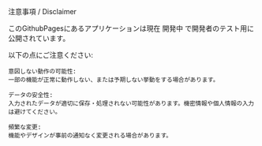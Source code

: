 注意事項 / Disclaimer

このGithubPagesにあるアプリケーションは現在 開発中 で開発者のテスト用に公開されています。

以下の点にご注意ください:

    意図しない動作の可能性:
    一部の機能が正常に動作しない、または予期しない挙動をする場合があります。

    データの安全性:
    入力されたデータが適切に保存・処理されない可能性があります。機密情報や個人情報の入力は避けてください。

    頻繁な変更:
    機能やデザインが事前の通知なく変更される場合があります。